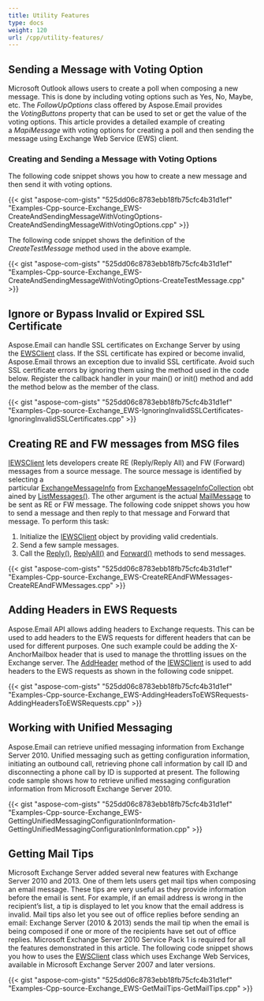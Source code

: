 ```yaml
---
title: Utility Features
type: docs
weight: 120
url: /cpp/utility-features/
---
```


## **Sending a Message with Voting Option**
Microsoft Outlook allows users to create a poll when composing a new message. This is done by including voting options such as Yes, No, Maybe, etc. The *FollowUpOptions* class offered by Aspose.Email provides the *VotingButtons* property that can be used to set or get the value of the voting options. This article provides a detailed example of creating a *MapiMessage* with voting options for creating a poll and then sending the message using Exchange Web Service (EWS) client.
### **Creating and Sending a Message with Voting Options**
The following code snippet shows you how to create a new message and then send it with voting options.



{{< gist "aspose-com-gists" "525dd06c8783ebb18fb75cfc4b31d1ef" "Examples-Cpp-source-Exchange_EWS-CreateAndSendingMessageWithVotingOptions-CreateAndSendingMessageWithVotingOptions.cpp" >}}


The following code snippet shows the definition of the *CreateTestMessage* method used in the above example.



{{< gist "aspose-com-gists" "525dd06c8783ebb18fb75cfc4b31d1ef" "Examples-Cpp-source-Exchange_EWS-CreateAndSendingMessageWithVotingOptions-CreateTestMessage.cpp" >}}
## **Ignore or Bypass Invalid or Expired SSL Certificate**
Aspose.Email can handle SSL certificates on Exchange Server by using the [EWSClient](https://apireference.aspose.com/cpp/email/class/aspose.email.clients.exchange.web_service.e_w_s_client/) class. If the SSL certificate has expired or become invalid, Aspose.Email throws an exception due to invalid SSL certificate. Avoid such SSL certificate errors by ignoring them using the method used in the code below. Register the callback handler in your main() or init() method and add the method below as the member of the class.



{{< gist "aspose-com-gists" "525dd06c8783ebb18fb75cfc4b31d1ef" "Examples-Cpp-source-Exchange_EWS-IgnoringInvalidSSLCertificates-IgnoringInvalidSSLCertificates.cpp" >}}
## **Creating RE and FW messages from MSG files**
[IEWSClient](https://apireference.aspose.com/cpp/email/class/aspose.email.clients.exchange.web_service.i_e_w_s_client/) lets developers create RE (Reply/Reply All) and FW (Forward) messages from a source message. The source message is identified by selecting a particular [ExchangeMessageInfo](https://apireference.aspose.com/cpp/email/class/aspose.email.clients.exchange.exchange_message_info/) from [ExchangeMessageInfoCollection](https://apireference.aspose.com/cpp/email/class/aspose.email.clients.exchange.exchange_message_info_collection/) obtained by [ListMessages()](https://apireference.aspose.com/cpp/email/class/aspose.email.clients.exchange.web_service.i_e_w_s_client/#aad8420247acd17cb1d73303ed1982d1e). The other argument is the actual [MailMessage](https://apireference.aspose.com/cpp/email/class/aspose.email.mail_message/) to be sent as RE or FW message. The following code snippet shows you how to send a message and then reply to that message and Forward that message. To perform this task:

1. Initialize the [IEWSClient](https://apireference.aspose.com/cpp/email/class/aspose.email.clients.exchange.web_service.i_e_w_s_client/) object by providing valid credentials.
1. Send a few sample messages.
1. Call the [Reply()](https://apireference.aspose.com/cpp/email/class/aspose.email.clients.exchange.web_service.i_e_w_s_client/#a2d925824adc83ffdebeb7d135bd99099), [ReplyAll()](https://apireference.aspose.com/cpp/email/class/aspose.email.clients.exchange.web_service.i_e_w_s_client/#ac08b12a3db4f1e20eaaa0d5f99c27c41) and [Forward()](https://apireference.aspose.com/cpp/email/class/aspose.email.clients.exchange.web_service.i_e_w_s_client/#a1040eb913667b6702b0253e48a48ec27) methods to send messages.



{{< gist "aspose-com-gists" "525dd06c8783ebb18fb75cfc4b31d1ef" "Examples-Cpp-source-Exchange_EWS-CreateREAndFWMessages-CreateREAndFWMessages.cpp" >}}
## **Adding Headers in EWS Requests**
Aspose.Email API allows adding headers to Exchange requests. This can be used to add headers to the EWS requests for different headers that can be used for different purposes. One such example could be adding the X-AnchorMailbox header that is used to manage the throttling issues on the Exchange server. The [AddHeader](https://apireference.aspose.com/cpp/email/class/aspose.email.clients.exchange.web_service.i_e_w_s_client/#a93b0dd8364564686a15e720d8e5a4e9f) method of the [IEWSClient](https://apireference.aspose.com/cpp/email/class/aspose.email.clients.exchange.web_service.i_e_w_s_client/) is used to add headers to the EWS requests as shown in the following code snippet.



{{< gist "aspose-com-gists" "525dd06c8783ebb18fb75cfc4b31d1ef" "Examples-Cpp-source-Exchange_EWS-AddingHeadersToEWSRequests-AddingHeadersToEWSRequests.cpp" >}}
## **Working with Unified Messaging**
Aspose.Email can retrieve unified messaging information from Exchange Server 2010. Unified messaging such as getting configuration information, initiating an outbound call, retrieving phone call information by call ID and disconnecting a phone call by ID is supported at present. The following code sample shows how to retrieve unified messaging configuration information from Microsoft Exchange Server 2010.



{{< gist "aspose-com-gists" "525dd06c8783ebb18fb75cfc4b31d1ef" "Examples-Cpp-source-Exchange_EWS-GettingUnifiedMessagingConfigurationInformation-GettingUnifiedMessagingConfigurationInformation.cpp" >}}
## **Getting Mail Tips**
Microsoft Exchange Server added several new features with Exchange Server 2010 and 2013. One of them lets users get mail tips when composing an email message. These tips are very useful as they provide information before the email is sent. For example, if an email address is wrong in the recipient’s list, a tip is displayed to let you know that the email address is invalid. Mail tips also let you see out of office replies before sending an email: Exchange Server (2010 & 2013) sends the mail tip when the email is being composed if one or more of the recipients have set out of office replies. Microsoft Exchange Server 2010 Service Pack 1 is required for all the features demonstrated in this article. The following code snippet shows you how to uses the [EWSClient](https://apireference.aspose.com/cpp/email/class/aspose.email.clients.exchange.web_service.e_w_s_client/) class which uses Exchange Web Services, available in Microsoft Exchange Server 2007 and later versions.



{{< gist "aspose-com-gists" "525dd06c8783ebb18fb75cfc4b31d1ef" "Examples-Cpp-source-Exchange_EWS-GetMailTips-GetMailTips.cpp" >}}
